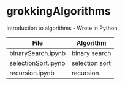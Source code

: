 # grokkingAlgorithms
Introduction to algorithms - Wrote in Python.

| File | Algorithm |
| --- | --- |
| binarySearch.ipynb | binary search |
| selectionSort.ipynb | selection sort |
| recursion.ipynb | recursion |